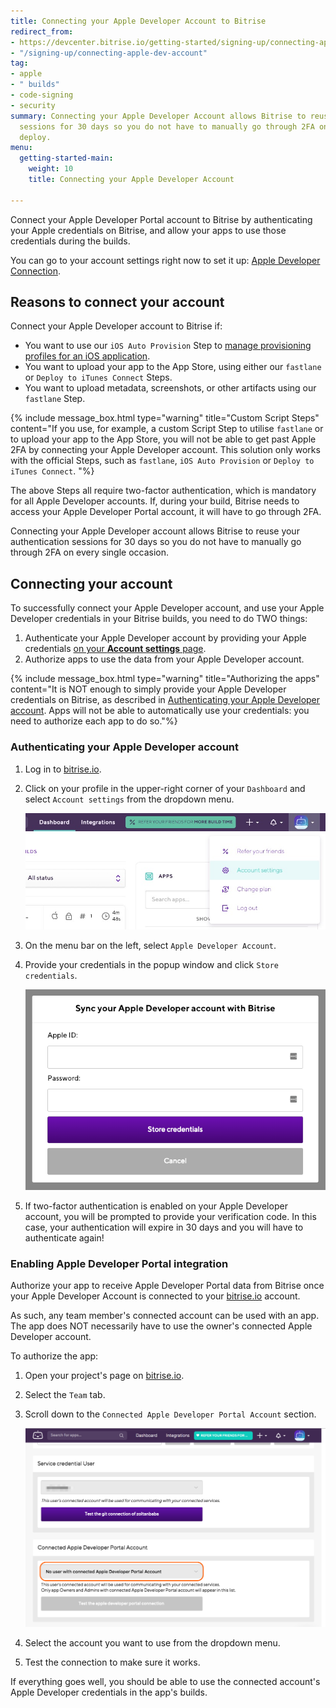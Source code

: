 ```yaml
---
title: Connecting your Apple Developer Account to Bitrise
redirect_from:
- https://devcenter.bitrise.io/getting-started/signing-up/connecting-apple-dev-account/
- "/signing-up/connecting-apple-dev-account"
tag:
- apple
- " builds"
- code-signing
- security
summary: Connecting your Apple Developer Account allows Bitrise to reuse your authentication
  sessions for 30 days so you do not have to manually go through 2FA on every iOS
  deploy.
menu:
  getting-started-main:
    weight: 10
    title: Connecting your Apple Developer Account

---
```

Connect your Apple Developer Portal account to Bitrise by authenticating your Apple credentials on Bitrise, and allow your apps to use those credentials during the builds. 

You can go to your account settings right now to set it up: [Apple Developer Connection](https://app.bitrise.io/me/profile#/apple_developer_account). 

## Reasons to connect your account

Connect your Apple Developer account to Bitrise if:

* You want to use our `iOS Auto Provision` Step to [manage provisioning profiles for an iOS application](/code-signing/ios-code-signing/ios-auto-provisioning/).
* You want to upload your app to the App Store, using either our `fastlane` or `Deploy to iTunes Connect` Steps.
* You want to upload metadata, screenshots, or other artifacts using our `fastlane` Step.

{% include message_box.html type="warning" title="Custom Script Steps" content="If you use, for example, a custom Script Step to utilise `fastlane` or to upload your app to the App Store, you will not be able to get past Apple 2FA by connecting your Apple Developer account. This solution only works with the official Steps, such as `fastlane`, `iOS Auto Provision` or `Deploy to iTunes Connect`. "%}

The above Steps all require two-factor authentication, which is mandatory for all Apple Developer accounts. If, during your build, Bitrise needs to access your Apple Developer Portal account, it will have to go through 2FA.

Connecting your Apple Developer account allows Bitrise to reuse your authentication sessions for 30 days so you do not have to manually go through 2FA on every single occasion.

## Connecting your account

To successfully connect your Apple Developer account, and use your Apple Developer credentials in your Bitrise builds, you need to do TWO things:

1. Authenticate your Apple Developer account by providing your Apple credentials [on your **Account settings** page](https://app.bitrise.io/me/profile#/apple_developer_account).
2. Authorize apps to use the data from your Apple Developer account.

{% include message_box.html type="warning" title="Authorizing the apps" content="It is NOT enough to simply provide your Apple Developer credentials on Bitrise, as described in [Authenticating your Apple Developer account](/getting-started/connecting-apple-dev-account/#authenticating-your-apple-developer-account). Apps will not be able to automatically use your credentials: you need to authorize each app to do so."%}

### Authenticating your Apple Developer account

1. Log in to [bitrise.io](https://www.bitrise.io).
2. Click on your profile in the upper-right corner of your `Dashboard` and select `Account settings` from the dropdown menu.

   ![](/img/account-settings.jpg)
3. On the menu bar on the left, select `Apple Developer Account`.
4. Provide your credentials in the popup window and click `Store credentials`.

   ![](/img/apple-dev.png)
5. If two-factor authentication is enabled on your Apple Developer account, you will be prompted to provide your verification code. In this case, your authentication will expire in 30 days and you will have to authenticate again!

### Enabling Apple Developer Portal integration

Authorize your app to receive Apple Developer Portal data from Bitrise once your Apple Developer Account is connected to your [bitrise.io](https://www.bitrise.io) account.

As such, any team member's connected account can be used with an app. The app does NOT necessarily have to use the owner's connected Apple Developer account.

To authorize the app:

1. Open your project's page on [bitrise.io](https://www.bitrise.io).
2. Select the `Team` tab.
3. Scroll down to the `Connected Apple Developer Portal Account` section.

   ![](/img/bitrise_test_repo_-_Bitrise-1.png)
4. Select the account you want to use from the dropdown menu.
5. Test the connection to make sure it works.

If everything goes well, you should be able to use the connected account's Apple Developer credentials in the app's builds.